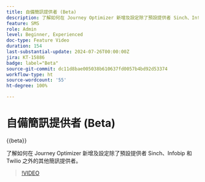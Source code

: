 ```yaml
---
title: 自備簡訊提供者 (Beta)
description: 了解如何在 Journey Optimizer 新增及設定除了預設提供者 Sinch、Infobip 和 Twilio 之外的其他簡訊提供者。
feature: SMS
role: Admin
level: Beginner, Experienced
doc-type: Feature Video
duration: 154
last-substantial-update: 2024-07-26T00:00:00Z
jira: KT-15886
badge: label="Beta"
source-git-commit: dc11d8bae005038b610637fd0057b4bd92d53374
workflow-type: ht
source-wordcount: '55'
ht-degree: 100%

---
```



# 自備簡訊提供者 (Beta)

{{beta}}

了解如何在 Journey Optimizer 新增及設定除了預設提供者 Sinch、Infobip 和 Twilio 之外的其他簡訊提供者。

>[!VIDEO](https://video.tv.adobe.com/v/3432088/?learn=on)
